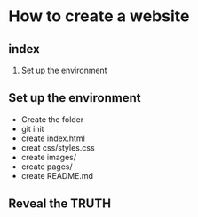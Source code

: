 # How to create a website

## index
1. Set up the environment

## Set up the environment
- Create the folder
- git init
- create index.html
- creat css/styles.css
- create images/
- create pages/
- create README.md

## Reveal the TRUTH